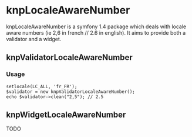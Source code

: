 # knpLocaleAwareNumber

knpLocaleAwareNumber is a symfony 1.4 package which deals with locale aware numbers (ie 2,6 in french // 2.6 in english).
It aims to provide both a validator and a widget.

## knpValidatorLocaleAwareNumber

### Usage

    setlocale(LC_ALL, 'fr_FR');
    $validator = new knpValidatorLocaleAwareNumber();
    echo $validator->clean("2,5"); // 2.5
    
## knpWidgetLocaleAwareNumber

TODO